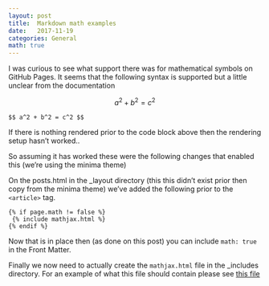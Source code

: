 ```yaml
---
layout: post
title:  Markdown math examples
date:   2017-11-19
categories: General
math: true
---
```


I was curious to see what support there was for mathematical symbols on GitHub Pages.  It seems that the following syntax is supported but a little unclear from the documentation

$$ a^2 + b^2 = c^2 $$

```
$$ a^2 + b^2 = c^2 $$
```

If there is nothing rendered prior to the code block above then the rendering setup hasn’t worked..

So assuming it has worked these were the following changes that enabled this (we’re using the minima theme)

On the posts.html in the _layout directory (this this didn’t exist prior then copy from the minima theme) we’ve added the following prior to the ```<article>``` tag.

```
{% if page.math != false %}
 {% include mathjax.html %}
{% endif %}
```

Now that is in place then (as done on this post) you can include ```math: true``` in the Front Matter.

Finally we now need to actually create the ```mathjax.html``` file in the _includes directory.  For an example of what this file should contain please see [this file](harbour22.github.io/_includes/mathjax.html)

